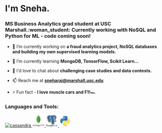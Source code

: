 <h1 align="left">I'm Sneha.</h1>
<h3 align="left">MS Business Analytics grad student at USC Marshall.:woman_student: Currently working with NoSQL and Python for ML - code coming soon!</h3>

- 🔭 I’m currently working on **a fraud analytics project, NoSQL databases and building my own supervised learning models.**

- 🌱 I’m currently learning **MongoDB, TensorFlow, Scikit Learn...**

- 💬 I'd love to chat about **challenging case studies and data contests.**

- 📫 Reach me at **sneharaj@marshall.usc.edu**

- ⚡ Fun fact - **I love muscle cars and F1!**:racing_car:


<h3 align="left">Languages and Tools:</h3>
<p align="left"> <a href="https://cassandra.apache.org/" target="_blank"> <img src="https://www.vectorlogo.zone/logos/apache_cassandra/apache_cassandra-icon.svg" alt="cassandra" width="40" height="40"/> </a> <a href="https://www.java.com" target="_blank">  <a href="https://www.mongodb.com/" target="_blank"> <img src="https://raw.githubusercontent.com/devicons/devicon/master/icons/mongodb/mongodb-original-wordmark.svg" alt="mongodb" width="40" height="40"/> </a> <a href="https://www.postgresql.org" target="_blank"> <img src="https://raw.githubusercontent.com/devicons/devicon/master/icons/postgresql/postgresql-original-wordmark.svg" alt="postgresql" width="40" height="40"/> </a> <a href="https://www.python.org" target="_blank"> <img src="https://raw.githubusercontent.com/devicons/devicon/master/icons/python/python-original.svg" alt="python" width="40" height="40"/> </a> </p>

